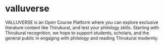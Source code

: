# valluverse

VALLUVERSE is an Open Course Platform where you can explore exclusive literature content like Thirukural, and test your philology skills.
Starting with Thirukural recognition, we hope to support students, scholars, and the general public in engaging with philology and reading Thirukural modernly.
